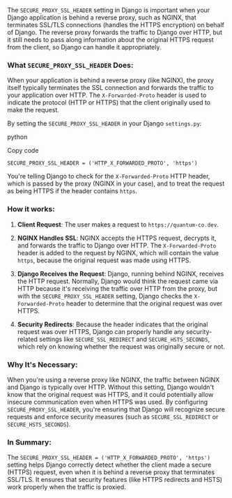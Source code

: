 The `SECURE_PROXY_SSL_HEADER` setting in Django is important when your Django application is behind a reverse proxy, such as NGINX, that terminates SSL/TLS connections (handles the HTTPS encryption) on behalf of Django. The reverse proxy forwards the traffic to Django over HTTP, but it still needs to pass along information about the original HTTPS request from the client, so Django can handle it appropriately.

### What `SECURE_PROXY_SSL_HEADER` Does:

When your application is behind a reverse proxy (like NGINX), the proxy itself typically terminates the SSL connection and forwards the traffic to your application over HTTP. The `X-Forwarded-Proto` header is used to indicate the protocol (HTTP or HTTPS) that the client originally used to make the request.

By setting the `SECURE_PROXY_SSL_HEADER` in your Django `settings.py`:

python

Copy code

`SECURE_PROXY_SSL_HEADER = ('HTTP_X_FORWARDED_PROTO', 'https')`

You're telling Django to check for the `X-Forwarded-Proto` HTTP header, which is passed by the proxy (NGINX in your case), and to treat the request as being HTTPS if the header contains `https`.

### How it works:

1.  **Client Request**: The user makes a request to `https://quantum-co.dev`.

2.  **NGINX Handles SSL**: NGINX accepts the HTTPS request, decrypts it, and forwards the traffic to Django over HTTP. The `X-Forwarded-Proto` header is added to the request by NGINX, which will contain the value `https`, because the original request was made using HTTPS.

3.  **Django Receives the Request**: Django, running behind NGINX, receives the HTTP request. Normally, Django would think the request came via HTTP because it's receiving the traffic over HTTP from the proxy, but with the `SECURE_PROXY_SSL_HEADER` setting, Django checks the `X-Forwarded-Proto` header to determine that the original request was over HTTPS.

4.  **Security Redirects**: Because the header indicates that the original request was over HTTPS, Django can properly handle any security-related settings like `SECURE_SSL_REDIRECT` and `SECURE_HSTS_SECONDS`, which rely on knowing whether the request was originally secure or not.

### Why It's Necessary:

When you're using a reverse proxy like NGINX, the traffic between NGINX and Django is typically over HTTP. Without this setting, Django wouldn't know that the original request was HTTPS, and it could potentially allow insecure communication even when HTTPS was used. By configuring `SECURE_PROXY_SSL_HEADER`, you're ensuring that Django will recognize secure requests and enforce security measures (such as `SECURE_SSL_REDIRECT` or `SECURE_HSTS_SECONDS`).

### In Summary:

The `SECURE_PROXY_SSL_HEADER = ('HTTP_X_FORWARDED_PROTO', 'https')` setting helps Django correctly detect whether the client made a secure (HTTPS) request, even when it is behind a reverse proxy that terminates SSL/TLS. It ensures that security features (like HTTPS redirects and HSTS) work properly when the traffic is proxied.
